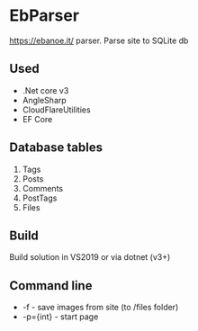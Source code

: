 # EbParser
https://ebanoe.it/ parser.
Parse site to SQLite db
## Used
* .Net core v3
* AngleSharp
* CloudFlareUtilities
* EF Core
## Database tables
1. Tags
1. Posts
1. Comments
1. PostTags
1. Files
## Build
Build solution in VS2019 or via dotnet (v3+)
## Command line
* -f - save images from site (to /files folder)
* -p={int} - start page
